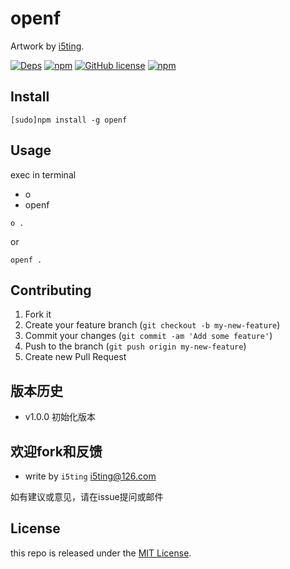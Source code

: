 # openf


Artwork by [i5ting](http://www.github.com/i5ting/).

[![Deps](https://david-dm.org/i5ting/openf.svg)](https://david-dm.org/i5ting/openf) 
[![npm](https://img.shields.io/npm/v/openf.svg)](https://www.npmjs.com/package/openf)
[![GitHub license](https://img.shields.io/badge/license-MIT-blue.svg)](https://raw.githubusercontent.com/i5ting/openf/master/LICENSE.md)
[![npm](https://img.shields.io/npm/dt/openf.svg)](https://www.npmjs.com/package/openf)


## Install

    [sudo]npm install -g openf

## Usage 

exec in terminal

- o
- openf

```
o .
```

or 

```
openf .
```


## Contributing

1. Fork it
2. Create your feature branch (`git checkout -b my-new-feature`)
3. Commit your changes (`git commit -am 'Add some feature'`)
4. Push to the branch (`git push origin my-new-feature`)
5. Create new Pull Request

## 版本历史

- v1.0.0 初始化版本

## 欢迎fork和反馈

- write by `i5ting` i5ting@126.com

如有建议或意见，请在issue提问或邮件

## License

this repo is released under the [MIT
License](http://www.opensource.org/licenses/MIT).
